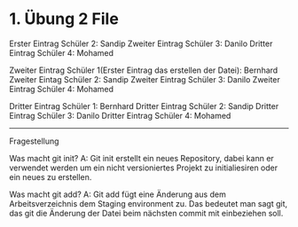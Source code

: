 # 1. Übung 2 File

Erster Eintrag Schüler 2: Sandip
Zweiter Eintrag Schüler 3: Danilo
Dritter Eintrag Schüler 4: Mohamed

Zweiter Eintrag Schüler 1(Erster Eintrag das erstellen der Datei): Bernhard
Zweiter Eintag Schüler 2: Sandip 
Zweiter Eintrag Schüler 3: Danilo
Zweiter Eintrag Schüler 4: Mohamed

Dritter Eintrag Schüler 1: Bernhard
Dritter Eintrag Schüler 2: Sandip
Dritter Eintrag Schüler 3: Danilo
Dritter Eintrag Schüler 4: Mohamed

-------------------------------------------------------------------------------------------------

Fragestellung

Was macht git init?
A: Git init erstellt ein neues Repository, dabei kann er verwendet werden um ein nicht 
versioniertes Projekt zu initialiesiren oder ein neues zu erstellen.

Was macht git add?
A: Git add fügt eine Änderung aus dem Arbeitsverzeichnis dem Staging environment zu. Das 
bedeutet man sagt git, das git die Änderung der Datei beim nächsten commit mit einbeziehen 
soll.    
